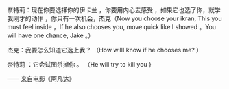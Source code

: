 奈特莉：现在你要选择你的伊卡兰 ，你要用内心去感受 ，如果它也选了你，就学我刚才的动作 ，你只有一次机会，杰克（Now you choose your ikran, This you must feel inside ，If he also chooses you, move quick like I showed  。You will have one chance, Jake 。）

杰克：我要怎么知道它选上我？ （How willI know if he chooses me? ）

奈特莉 ：它会试图杀掉你 。      （He will try to kill you }

—— 来自电影《阿凡达》
